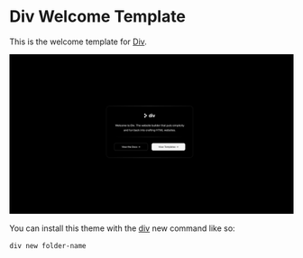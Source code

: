 # Div Welcome Template

This is the welcome template for [Div](https://div.so).

![Div Welcome Template Cover Photo](https://raw.githubusercontent.com/projectdiv/template-welcome/main/assets/images/cover.jpg)

You can install this theme with the [div](https://www.npmjs.com/div) new command like so:

```
div new folder-name
```
